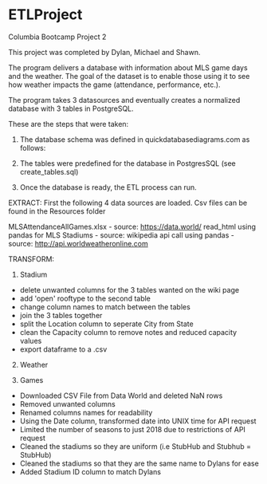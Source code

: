 # ETLProject
Columbia Bootcamp Project 2

This project was completed by Dylan, Michael and Shawn.

The program delivers a database with information about MLS game days and the weather. The goal of the dataset is to enable those using it to see how weather impacts the game (attendance, performance, etc.). 

The program takes 3 datasources and eventually creates a normalized database with 3 tables in PostgreSQL.

These are the steps that were taken:

1. The database schema was defined in quickdatabasediagrams.com as follows:



2. The tables were predefined for the database in PostgresSQL (see create_tables.sql)

3. Once the database is ready, the ETL process can run.


EXTRACT: First the following 4 data sources are loaded. Csv files can be found in the Resources folder

MLSAttendanceAllGames.xlsx - source: https://data.world/
read_html using pandas for MLS Stadiums - source: wikipedia
api call using pandas - source: http://api.worldweatheronline.com


TRANSFORM:

1. Stadium
- delete unwanted columns for the 3 tables wanted on the wiki page
- add 'open' rooftype to the second table
- change column names to match between the tables
- join the 3 tables together
- split the Location column to seperate City from State
- clean the Capacity column to remove notes and reduced capacity values
- export dataframe to a .csv

2. Weather


3. Games
- Downloaded CSV File from Data World and deleted NaN rows 
- Removed unwanted columns 
- Renamed columns names for readability 
- Using the Date column, transformed date into UNIX time for API request 
- Limited the number of seasons to just 2018 due to restrictions of API request
- Cleaned the stadiums so they are uniform (i.e StubHub and Stubhub = StubHub)
- Cleaned the stadiums so that they are the same name to Dylans for ease 
- Added Stadium ID column to match Dylans 
